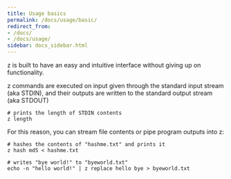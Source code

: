 ```yaml
---
title: Usage basics
permalink: /docs/usage/basic/
redirect_from: 
- /docs/
- /docs/usage/
sidebar: docs_sidebar.html
---
```


z is built to have an easy and intuitive interface without giving up on functionality.

z commands are executed on input given through the standard input stream (aka STDIN), and their outputs are written to the standard output stream (aka STDOUT)
```
# prints the length of STDIN contents
z length
```

For this reason, you can stream file contents or pipe program outputs into z:
```
# hashes the contents of "hashme.txt" and prints it
z hash md5 < hashme.txt

# writes "bye world!" to "byeworld.txt"
echo -n "hello world!" | z replace hello bye > byeworld.txt
```
